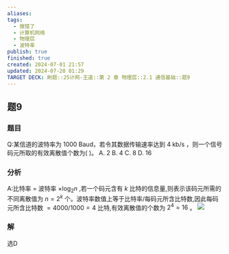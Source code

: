```yaml
---
aliases: 
tags:
  - 做错了
  - 计算机网络
  - 物理层
  - 波特率
publish: true
finished: true
created: 2024-07-01 21:57
updated: 2024-07-20 01:29
TARGET DECK: 刷题::25计网-王道::第 2 章 物理层::2.1 通信基础::题9
---
```


## 题9
### 题目
Q:某信道的波特率为 ${1000}$ Baud，若令其数据传输速率达到 $4\mathrm{\;{kb}}/\mathrm{s}$ ，则一个信号码元所取的有效离散值个数为( )。
A. 2 B. 4 C. 8 D. 16
### 分析
A:比特率 $=$ 波特率 $\times  {\log }_{2}n$ ,若一个码元含有 $k$ 比特的信息量,则表示该码元所需的不同离散值为  $n = {2}^{k}$ 个。波特率数值上等于比特率/每码元所含比特数,因此每码元所含比特数 $= {4000}/{1000} = 4$ 比特,有效离散值的个数为 ${2}^{4} = {16}$ 。
![](https://img.hwenyi.live/202407200130726.webp)
### 解
选D
<!--ID: 1721412115581-->
